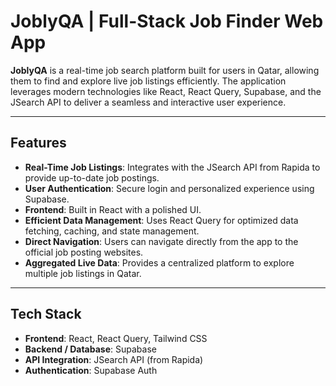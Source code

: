 # JoblyQA | Full-Stack Job Finder Web App

**JoblyQA** is a real-time job search platform built for users in Qatar, allowing them to find and explore live job listings efficiently. The application leverages modern technologies like React, React Query, Supabase, and the JSearch API to deliver a seamless and interactive user experience.

---

## Features

- **Real-Time Job Listings**: Integrates with the JSearch API from Rapida to provide up-to-date job postings.
- **User Authentication**: Secure login and personalized experience using Supabase.
- **Frontend**: Built in React with a polished UI.
- **Efficient Data Management**: Uses React Query for optimized data fetching, caching, and state management.
- **Direct Navigation**: Users can navigate directly from the app to the official job posting websites.
- **Aggregated Live Data**: Provides a centralized platform to explore multiple job listings in Qatar.

---

## Tech Stack

- **Frontend**: React, React Query, Tailwind CSS 
- **Backend / Database**: Supabase
- **API Integration**: JSearch API (from Rapida)
- **Authentication**: Supabase Auth
